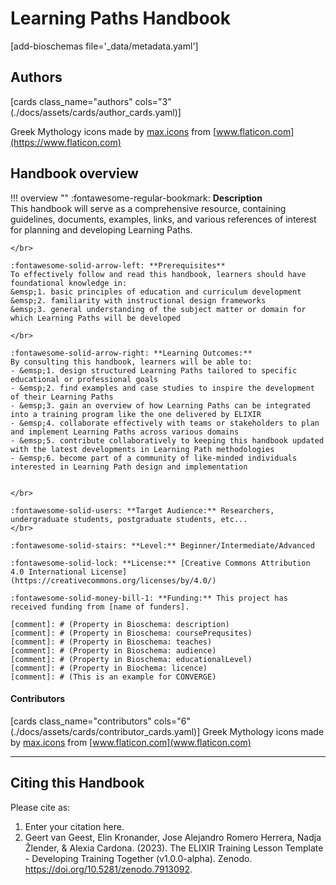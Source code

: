 # Learning Paths Handbook 

[add-bioschemas file='_data/metadata.yaml']

## Authors

[cards class_name="authors" cols="3"(./docs/assets/cards/author_cards.yaml)]

Greek Mythology icons made by [max.icons](https://www.flaticon.com/authors/maxicons) from [www.flaticon.com](https://www.flaticon.com)

## Handbook overview

!!! overview ""
    :fontawesome-regular-bookmark: **Description**  
    This handbook will serve as a comprehensive resource, containing guidelines, documents, examples, links, and various references of interest for planning and developing Learning Paths.
    
    </br>
    
    :fontawesome-solid-arrow-left: **Prerequisites**  
    To effectively follow and read this handbook, learners should have foundational knowledge in:  
    &emsp;1. basic principles of education and curriculum development
    &emsp;2. familiarity with instructional design frameworks
    &emsp;3. general understanding of the subject matter or domain for which Learning Paths will be developed
    
    </br>
    
    :fontawesome-solid-arrow-right: **Learning Outcomes:**  
    By consulting this handbook, learners will be able to:  
    - &emsp;1. design structured Learning Paths tailored to specific educational or professional goals
    - &emsp;2. find examples and case studies to inspire the development of their Learning Paths
    - &emsp;3. gain an overview of how Learning Paths can be integrated into a training program like the one delivered by ELIXIR    
    - &emsp;4. collaborate effectively with teams or stakeholders to plan and implement Learning Paths across various domains
    - &emsp;5. contribute collaboratively to keeping this handbook updated with the latest developments in Learning Path methodologies
    - &emsp;6. become part of a community of like-minded individuals interested in Learning Path design and implementation
   
    
    </br>
    
    :fontawesome-solid-users: **Target Audience:** Researchers, undergraduate students, postgraduate students, etc...  
    </br>
    
    :fontawesome-solid-stairs: **Level:** Beginner/Intermediate/Advanced  
    
    :fontawesome-solid-lock: **License:** [Creative Commons Attribution 4.0 International License](https://creativecommons.org/licenses/by/4.0/)  
    
    :fontawesome-solid-money-bill-1: **Funding:** This project has received funding from [name of funders].  

    [comment]: # (Property in Bioschema: description)
    [comment]: # (Property in Bioschema: coursePrequsites)
    [comment]: # (Property in Bioschema: teaches)
    [comment]: # (Property in Bioschema: audience)
    [comment]: # (Property in Bioschema: educationalLevel)
    [comment]: # (Property in Biochema: licence)
    [comment]: # (This is an example for CONVERGE)

#### Contributors

[cards class_name="contributors" cols="6"(./docs/assets/cards/contributor_cards.yaml)]
Greek Mythology icons made by [max.icons](https://www.flaticon.com/authors/maxicons) from [www.flaticon.com](www.flaticon.com)

---
## Citing this Handbook

Please cite as:

  1. Enter your citation here.
  2. Geert van Geest, Elin Kronander, Jose Alejandro Romero Herrera, Nadja Žlender, & Alexia Cardona. (2023). The ELIXIR Training Lesson Template - Developing Training Together (v1.0.0-alpha). Zenodo. https://doi.org/10.5281/zenodo.7913092. 
